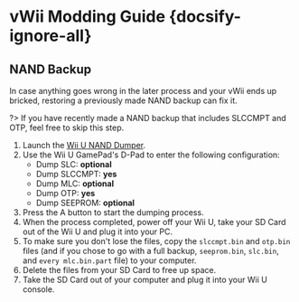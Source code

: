 # vWii Modding Guide {docsify-ignore-all}

## NAND Backup

In case anything goes wrong in the later process and your vWii ends up bricked, restoring a previously made NAND backup can fix it.

?> If you have recently made a NAND backup that includes SLCCMPT and OTP, feel free to skip this step.

1. Launch the [Wii U NAND Dumper](vwii/browser-exploit).
1. Use the Wii U GamePad's D-Pad to enter the following configuration:
    - Dump SLC: **optional**
    - Dump SLCCMPT: **yes**
    - Dump MLC: **optional**
    - Dump OTP: **yes**
    - Dump SEEPROM: **optional**
1. Press the A button to start the dumping process.
1. When the process completed, power off your Wii U, take your SD Card out of the Wii U and plug it into your PC.
1. To make sure you don't lose the files, copy the `slccmpt.bin` and `otp.bin` files (and if you chose to go with a full backup, `seeprom.bin`, `slc.bin`, and `every mlc.bin.part` file) to your computer.
1. Delete the files from your SD Card to free up space.
1. Take the SD Card out of your computer and plug it into your Wii U console.
